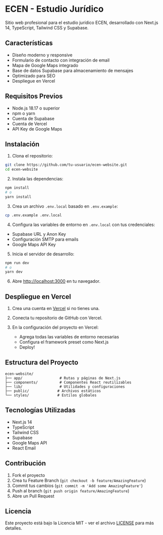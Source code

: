 # ECEN - Estudio Jurídico

Sitio web profesional para el estudio jurídico ECEN, desarrollado con Next.js 14, TypeScript, Tailwind CSS y Supabase.

## Características

- Diseño moderno y responsive
- Formulario de contacto con integración de email
- Mapa de Google Maps integrado
- Base de datos Supabase para almacenamiento de mensajes
- Optimizado para SEO
- Despliegue en Vercel

## Requisitos Previos

- Node.js 18.17 o superior
- npm o yarn
- Cuenta de Supabase
- Cuenta de Vercel
- API Key de Google Maps

## Instalación

1. Clona el repositorio:
```bash
git clone https://github.com/tu-usuario/ecen-website.git
cd ecen-website
```

2. Instala las dependencias:
```bash
npm install
# o
yarn install
```

3. Crea un archivo `.env.local` basado en `.env.example`:
```bash
cp .env.example .env.local
```

4. Configura las variables de entorno en `.env.local` con tus credenciales:
- Supabase URL y Anon Key
- Configuración SMTP para emails
- Google Maps API Key

5. Inicia el servidor de desarrollo:
```bash
npm run dev
# o
yarn dev
```

6. Abre [http://localhost:3000](http://localhost:3000) en tu navegador.

## Despliegue en Vercel

1. Crea una cuenta en [Vercel](https://vercel.com) si no tienes una.

2. Conecta tu repositorio de GitHub con Vercel.

3. En la configuración del proyecto en Vercel:
   - Agrega todas las variables de entorno necesarias
   - Configura el framework preset como Next.js
   - Deploy!

## Estructura del Proyecto

```
ecen-website/
├── app/                 # Rutas y páginas de Next.js
├── components/          # Componentes React reutilizables
├── lib/                 # Utilidades y configuraciones
├── public/             # Archivos estáticos
└── styles/             # Estilos globales
```

## Tecnologías Utilizadas

- Next.js 14
- TypeScript
- Tailwind CSS
- Supabase
- Google Maps API
- React Email

## Contribución

1. Fork el proyecto
2. Crea tu Feature Branch (`git checkout -b feature/AmazingFeature`)
3. Commit tus cambios (`git commit -m 'Add some AmazingFeature'`)
4. Push al branch (`git push origin feature/AmazingFeature`)
5. Abre un Pull Request

## Licencia

Este proyecto está bajo la Licencia MIT - ver el archivo [LICENSE](LICENSE) para más detalles.
